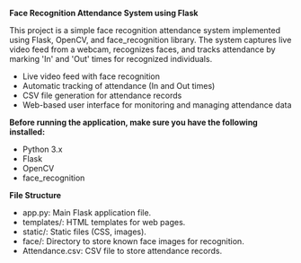 **Face Recognition Attendance System using Flask**

This project is a simple face recognition attendance system implemented using Flask, OpenCV, and face_recognition library. The system captures live video feed from a webcam, recognizes faces, and tracks attendance by marking 'In' and 'Out' times for recognized individuals.



* Live video feed with face recognition
* Automatic tracking of attendance (In and Out times)
* CSV file generation for attendance records
* Web-based user interface for monitoring and managing attendance data


**Before running the application, make sure you have the following installed:**

- Python 3.x
- Flask
- OpenCV
- face_recognition


**File Structure**

- app.py: Main Flask application file.
- templates/: HTML templates for web pages.
- static/: Static files (CSS, images).
- face/: Directory to store known face images for recognition.
- Attendance.csv: CSV file to store attendance records.
